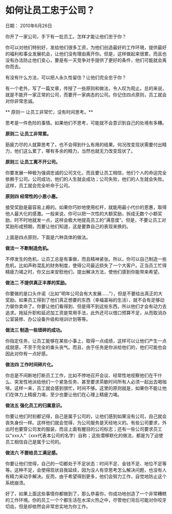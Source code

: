 # 如何让员工忠于公司？

日期： 2010年6月26日

你开了一家公司，手下有一批员工。怎样才能让他们忠于你？

你可以对他们特别好，发给他们很多工资，为他们创造最好的工作环境，提供最好的福利和事业发展机会，让他们没有理由离开你。但是，这样做起来很累，而且也没有办法防止他们变心，要是有一天竞争对手提供了更好的条件，他们可能就会离你而去。

有没有什么方法，可以把人永久性留住？让他们完全忠于你？

有一个老外，写了一篇文章，传授了一些原则和做法，令人叹为观止。总的来说，就是不能开一家正常的公司，而要开一家病态的公司。你记住四点原则，员工就会对你非常忠诚。

** 原则一 让员工非常忙，没有时间思考。**

思考是一件危险的事情。如果他们不思考，可能就不会意识到自己的处境有多糟。

**原则二 让员工非常累。**

筋疲力尽的人就算思考了，也不会得到什么有用的结果。何况改变现状需要付出精力，他们这么累了，哪有多余的精力，当然也就无力改变现状了。

**原则三 让员工离不开公司。**

你要发展一种极为强调忠诚的公司文化，而且要让员工相信，他们个人的命运完全依赖于公司。公司成功，他们的人生就会成功；公司失败，他们的人生就会失败。这样，员工就会完全听命于公司。

**原则四 经常性的小恩小惠。**

接受奖励是最容易上瘾的。如果你巧妙地使用杠杆，就能用最小代价的恩惠，取得他人最大化的感激。一般来说，你可以把一次性的大额奖励，拆成无数个小额奖励，时不时地就发一点，这样会极大地提高员工的”满意度“。但是，不要让员工对奖励形成预期，而要让他们知道，这是要靠自己的表现来换的。

上面是四点原则，下面是六种具体的做法。

**做法一 不断制造危机。**

不停发生的危机，让员工总是有事做，而且精神紧张。所以，你可以自己制造一些危机，比如声称混乱的财务制度，使得公司最近损失了一个大客户。正当员工忙得精疲力竭之时，你又出来安慰他们，提出解决方法，使他们感到你能带来希望。

**做法二 不提供真正丰厚的奖励。**

你要做的是口头许诺（比如"明年公司会有大发展......"），但是不要给出真正的大奖励。如果员工得到了他们真正想要的东西（幸福富裕的生活），就不会有足够动力替你卖命了。你要让他们看得到、但是得不到这些东西，所以他们才会有动力去追求。拖延升职和延迟加工资是常用手法，此外还可以借口预算不足，从而取消办公室装修、办公设备升级和培训计划等等。

**做法三 制造一些琐碎的成功。**

你指定任务，让员工能够在某些小事上，取得一点成绩，这样可以让他们产生一点成就感，不至于完全的垂头丧气。而且，由于任务是你派给他们的，他们可能也会因此对你有一点好感。

**做法四 工作时间碎片化。**

你总是不间断地打断员工工作，比如不停地召开会议、经常性地视察他们在干什么、突发性地派给他们一个紧急任务、甚至要求茶歇时间所有人必须一起出去喝咖啡。这样一来，员工就会感到很忙，时间不够。这里的原则就是，如果你不能让他们在体力上精疲力竭，至少也要让他们在心理上精疲力竭。

**做法五 强化员工的归属意识。**

你要让他们时刻都记得，自己是属于公司的，让他们感到如果没有公司，自己就会丧失身份一样。这样他们就会觉得，为公司服务是天经地义的。有些公司要求，外出时也要穿公司发的服装，而且上面有醒目的公司标志；还有一些公司要求员工以"xxx人"（xxx代表本公司的名字）自称；这些潜移默化的做法，都是为了迫使员工相信自己是属于公司的。

**做法六 不要给员工满足感。**

你要让他们觉得，自己的一切都处于不足状态：时间不足、金钱不足、地位不足等等。这种不足，会使得现状自我延续，因为没人有空思考怎么解决问题，也没有人有精力来动手解决。反而，由于希望得到更多，他们会努力工作，自觉地防止这个系统崩溃。

好了，如果上面这些事情你都做到了，那么恭喜你，你成功地创造了一个非常糟糕的工作环境。你的员工一个个都生活在水深火热之中，尽管他们背后可能对你咬牙切齿，但是却依然会非常忠实地为你工作。


